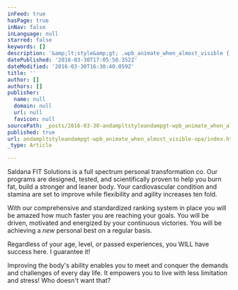 ```yaml
---
inFeed: true
hasPage: true
inNav: false
inLanguage: null
starred: false
keywords: []
description: '&amp;lt;style&amp;gt; .wpb_animate_when_almost_visible { opacity: 1; }&amp;lt;/style&amp;gt;'
datePublished: '2016-03-30T17:05:50.352Z'
dateModified: '2016-03-30T16:30:40.059Z'
title: ''
author: []
authors: []
publisher:
  name: null
  domain: null
  url: null
  favicon: null
sourcePath: _posts/2016-03-30-andampltstyleandampgt-wpb_animate_when_almost_visible-opa.md
published: true
url: andampltstyleandampgt-wpb_animate_when_almost_visible-opa/index.html
_type: Article

---
```

Saldana FIT Solutions  is a full spectrum personal transformation co.  Our programs are designed, tested, and scientifically proven to help you burn fat, build a stronger and leaner body. Your cardiovascular condition and stamina are set to improve while flexibility and agility increases ten fold. 

With our comprehensive and standardized ranking system in place you will be amazed how much faster you are reaching your goals. You will be driven, motivated and energized by your continuous victories. You will be achieving a _new_ personal best on a regular basis. 

Regardless of your age, level, or passed experiences, you WILL have success here. I guarantee it!

Improving the body's ability enables you to meet and conquer the demands and challenges of every day life. It empowers you to live with less limitation and stress! Who doesn't want that?